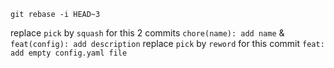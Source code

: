 ```
git rebase -i HEAD~3
```

replace `pick` by `squash` for this 2 commits `chore(name): add name` & `feat(config): add description`
replace `pick` by `reword` for this commit `feat: add empty config.yaml file`


